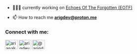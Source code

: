 - 👩🏻‍💻 currently working on [Echoes Of The Forgotten (EOTF)](https://github.com/arjaxa/EOTF-3D)

- 📫 How to reach me **arigdev@proton.me**

<h3 align="left">Connect with me:</h3>
<p align="left">
<a href="https://linkedin.com/in/arianakh" target="blank"><img align="center" src="https://raw.githubusercontent.com/rahuldkjain/github-profile-readme-generator/master/src/images/icons/Social/linked-in-alt.svg" alt="arianakh" height="30" width="40" /></a>
<a href="https://instagram.com/arigdev" target="blank"><img align="center" src="https://raw.githubusercontent.com/rahuldkjain/github-profile-readme-generator/master/src/images/icons/Social/instagram.svg" alt="arigdev" height="30" width="40" /></a>
<a href="https://www.youtube.com/c/@arigdev" target="blank"><img align="center" src="https://raw.githubusercontent.com/rahuldkjain/github-profile-readme-generator/master/src/images/icons/Social/youtube.svg" alt="@arigdev" height="30" width="40" /></a>
</p>
